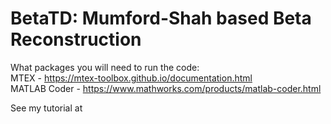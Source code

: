# BetaTD: Mumford-Shah based Beta Reconstruction

What packages you will need to run the code:  
MTEX - https://mtex-toolbox.github.io/documentation.html  
MATLAB Coder - https://www.mathworks.com/products/matlab-coder.html  
  
See my tutorial at  
